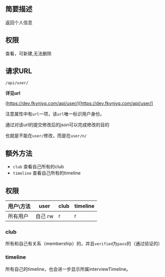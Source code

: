 
    
## 简要描述

返回个人信息 

## 权限

查看，可新建,无法删除

## 请求URL

`/api/user/`

  
**详见url**

(https://dev.fkynjyq.com/api/user/)[https://dev.fkynjyq.com/api/user/]


注意属性中有`url`一项，该`url`唯一标识用户身份。

通过对该url的提交修改后的json可以完成修改的目的

也就是不能在`user/`修改，而是在`user/n/`

## 额外方法

- `club` 查看自己所有的club
- `timeline` 查看自己所有的timeline

## 权限

| 用户\方法 | user | club | timeline |
| --------- | --------- | ---- | -------- |
| 所有用户  | 自己 rw   | r    | r        |


### club

所有和自己有关系（membership）的，并且`verified`为`pass`的（通过验证的）

### timeline

所有自己的timeline，也会进一步显示所属interviewTimeline。
